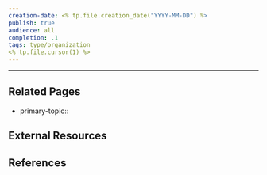 ```yaml
---
creation-date: <% tp.file.creation_date("YYYY-MM-DD") %>
publish: true
audience: all
completion: .1
tags: type/organization
<% tp.file.cursor(1) %>
---
```


---
## Related Pages
- primary-topic:: 

## External Resources

## References
